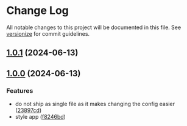 # Change Log

All notable changes to this project will be documented in this file. See [versionize](https://github.com/versionize/versionize) for commit guidelines.

<a name="1.0.1"></a>
## [1.0.1](https://www.github.com/mu88/ElectronWebsiteWrapper/releases/tag/v1.0.1) (2024-06-13)

<a name="1.0.0"></a>
## [1.0.0](https://www.github.com/mu88/ElectronWebsiteWrapper/releases/tag/v1.0.0) (2024-06-13)

### Features

* do not ship as single file as it makes changing the config easier ([23897cd](https://www.github.com/mu88/ElectronWebsiteWrapper/commit/23897cd21e1015482f522a92bdc448ae94a6ed49))
* style app ([f8246bd](https://www.github.com/mu88/ElectronWebsiteWrapper/commit/f8246bda24d5167bb8aeb97847eab1fd6d9ae19a))

